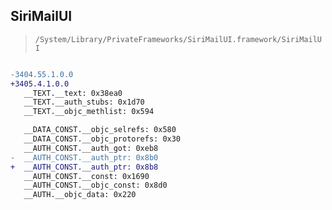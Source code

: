 ## SiriMailUI

> `/System/Library/PrivateFrameworks/SiriMailUI.framework/SiriMailUI`

```diff

-3404.55.1.0.0
+3405.4.1.0.0
   __TEXT.__text: 0x38ea0
   __TEXT.__auth_stubs: 0x1d70
   __TEXT.__objc_methlist: 0x594

   __DATA_CONST.__objc_selrefs: 0x580
   __DATA_CONST.__objc_protorefs: 0x30
   __AUTH_CONST.__auth_got: 0xeb8
-  __AUTH_CONST.__auth_ptr: 0x8b0
+  __AUTH_CONST.__auth_ptr: 0x8b8
   __AUTH_CONST.__const: 0x1690
   __AUTH_CONST.__objc_const: 0x8d0
   __AUTH.__objc_data: 0x220

```
